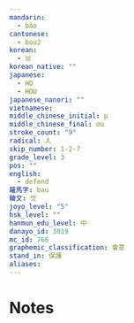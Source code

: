 ```yaml
---
mandarin:
  - bǎo
cantonese:
  - bou2
korean:
  - 보
korean_native: ""
japanese:
  - HO
  - HOU
japanese_nanori: ""
vietnamese:
middle_chinese_initial: p
middle_chinese_final: ɑu
stroke_count: "9"
radical: 人
skip_number: 1-2-7
grade_level: 3
pos: ""
english:
  - defend
羅馬字: bau
韓文: 밧
joyo_level: "5"
hsk_level: ""
hanmun_edu_level: 中
danayo_id: 3019
mc_id: 766
graphemic_classification: 會意
stand_in: 保護
aliases:
---
```


# Notes
